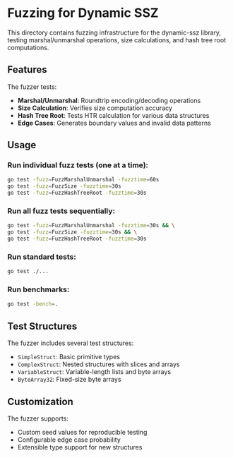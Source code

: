 # Fuzzing for Dynamic SSZ

This directory contains fuzzing infrastructure for the dynamic-ssz library, testing marshal/unmarshal operations, size calculations, and hash tree root computations.

## Features

The fuzzer tests:
- **Marshal/Unmarshal**: Roundtrip encoding/decoding operations
- **Size Calculation**: Verifies size computation accuracy  
- **Hash Tree Root**: Tests HTR calculation for various data structures
- **Edge Cases**: Generates boundary values and invalid data patterns

## Usage

### Run individual fuzz tests (one at a time):
```bash
go test -fuzz=FuzzMarshalUnmarshal -fuzztime=60s
go test -fuzz=FuzzSize -fuzztime=30s
go test -fuzz=FuzzHashTreeRoot -fuzztime=30s
```

### Run all fuzz tests sequentially:
```bash
go test -fuzz=FuzzMarshalUnmarshal -fuzztime=30s && \
go test -fuzz=FuzzSize -fuzztime=30s && \
go test -fuzz=FuzzHashTreeRoot -fuzztime=30s
```

### Run standard tests:
```bash
go test ./...
```

### Run benchmarks:
```bash
go test -bench=.
```

## Test Structures

The fuzzer includes several test structures:
- `SimpleStruct`: Basic primitive types
- `ComplexStruct`: Nested structures with slices and arrays
- `VariableStruct`: Variable-length lists and byte arrays
- `ByteArray32`: Fixed-size byte arrays

## Customization

The fuzzer supports:
- Custom seed values for reproducible testing
- Configurable edge case probability
- Extensible type support for new structures
